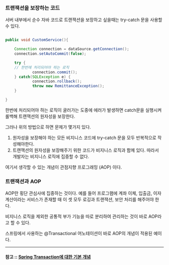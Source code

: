 ### 트랜잭션을 보장하는 코드

서버 내부에서 순수 자바 코드로 트랜잭션을 보장하고 싶을때는 try-catch 문을 사용할 수 있다.

```java

public void CustomService(){

    Connection connection = dataSource.getConnection();
    connection.setAutoCommit(false);

    try {
    // 한번에 처리되어야 하는 로직
            connection.commit();	
    } catch(SQLException e) {
            connection.rollback();
            throw new RemittanceException();
    }

}

```

한번에 처리되어야 하는 로직이 굴러가는 도중에 에러가 발생하면 catch문을 실행시켜 롤백해 트랜잭션의 원자성을 보장한다.

그러나 위의 방법으로 하면 문제가 몇가지 있다.

1. 원자성을 보장해야 하는 모든 비지니스 코드에 try-catch 문을 모두 반복적으로 작성해야한다. 
2. 트랜잭션의 원자성을 보장해주기 위한 코드가 비지니스 로직과 함께 있다. 따라서 개발자는 비지니스 로직에 집중할 수 없다.

여기서 생각할 수 있는 개념이 관점지향 프로그래밍 (AOP) 이다.

### 트랜잭션과 AOP

AOP란 횡단 관심사에 집중하는 것이다. 예를 들어 프로그램에 계좌 이체, 입출금, 이자 계산이라는 서비스가 존재할 때 이 셋 모두 로깅과 트랜잭션, 보안 처리를 해주어야 한다.

비지니스 로직을 제외한 공통적 부가 기능을 따로 분리하여 관리하는 것이 바로 AOP라고 할 수 있다.

스프링에서 사용하는 @Transactional 어노테이션이 바로 AOP의 개념이 적용된 예이다.


---

#### 참고 :: [Spring Transaction에 대한 기본 개념](https://velog.io/@byeongju/Spring-Transaction%EC%97%90-%EB%8C%80%ED%95%9C-%EA%B8%B0%EB%B3%B8-%EA%B0%9C%EB%85%90#%EC%B0%B8%EA%B3%A0-%EC%9E%90%EB%A3%8C)